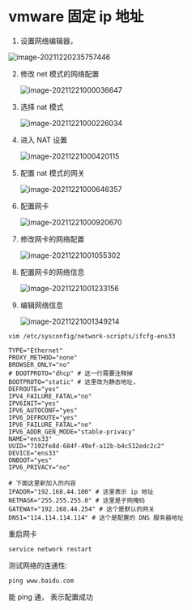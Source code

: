 # vmware 固定 ip 地址

1. 设置网络编辑器，

![image-20211220235757446](image/image-20211220235757446.png)



2. 修改 net 模式的网络配置

   ![image-20211221000036647](image/image-20211221000036647.png)

3. 选择 nat 模式

   ![image-20211221000226034](image/image-20211221000226034.png)



4. 进入 NAT 设置

   ![image-20211221000420115](image/image-20211221000420115.png)

5. 配置 nat 模式的网关

   ![image-20211221000646357](image/image-20211221000646357.png)

6. 配置网卡

   ![image-20211221000920670](image/image-20211221000920670.png)

7. 修改网卡的网络配置

   ![image-20211221001055302](image/image-20211221001055302.png)

8. 配置网卡的网络信息

   ![image-20211221001233156](image/image-20211221001233156.png)

9. 编辑网络信息

   ![image-20211221001349214](image/image-20211221001349214.png)



```shell
vim /etc/sysconfig/network-scripts/ifcfg-ens33
```



```shell
TYPE="Ethernet"
PROXY_METHOD="none"
BROWSER_ONLY="no"
# BOOTPROTO="dhcp" # 这一行需要注释掉
BOOTPROTO="static" # 这里改为静态地址， 
DEFROUTE="yes"
IPV4_FAILURE_FATAL="no"
IPV6INIT="yes"
IPV6_AUTOCONF="yes"
IPV6_DEFROUTE="yes"
IPV6_FAILURE_FATAL="no"
IPV6_ADDR_GEN_MODE="stable-privacy"
NAME="ens33"
UUID="7192fe8d-684f-49ef-a12b-b4c512edc2c2"
DEVICE="ens33"
ONBOOT="yes"
IPV6_PRIVACY="no"

# 下面这里新加入的内容
IPADDR="192.168.44.100" # 这里表示 ip 地址
NETMASK="255.255.255.0" # 这里是子网掩码
GATEWAY="192.168.44.254" # 这个是默认的网关
DNS1="114.114.114.114" # 这个是配置的 DNS 服务器地址
```





重启网卡

```shell
service network restart
```

测试网络的连通性:

```shell
ping www.baidu.com
```

能 ping 通， 表示配置成功
